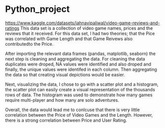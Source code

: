 # Python_project
https://www.kaggle.com/datasets/jahnavipaliwal/video-game-reviews-and-ratings
This data set is a collection of video game names, prices and the reviews that it received. For this data set, I had two theories;
that the Pice was correlated with Game Length and that Game Reivews also contributedto the Price.  

After importing the relevant data frames (pandas, matplotlib, seaborn) the next step is cleaning and aggregating the data.
For cleaning the data duplicates were droped, NA values were identified and also droped and finally, the unique values were identifed in each column.
Then aggregating the data so that creating visual depictions would be easier. 

Next, visualizing the data, I chose to go with a scatter plot and a histogram, the scatter plot can easily create a visual representation of the thousands rows of data.
The histogram was used to demonstrate how many games require multi-player and how many are solo adventures. 

Overall, the data would lead me to conlcuse that there is very little correlation between the Price of Video Games and the Length. However, there is a strong correlation 
between Price and User Rating. 
